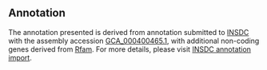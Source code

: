 

Annotation
----------

The annotation presented is derived from annotation submitted to
[INSDC](http://www.insdc.org) with the assembly accession
[GCA\_000400465.1](http://www.ebi.ac.uk/ena/data/view/GCA_000400465.1),
with additional non-coding genes derived from
[Rfam](http://rfam.xfam.org/). For more details, please visit [INSDC
annotation
import](http://ensemblgenomes.org/info/data/insdc_annotation).

